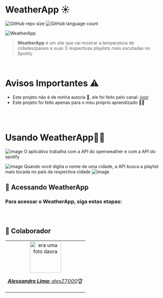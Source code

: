 <h1>WeatherApp ☀️</h1>

![GitHub repo size](https://img.shields.io/github/repo-size/alexZ7000/WeatherApp?style=for-the-badge)
![GitHub language count](https://img.shields.io/github/languages/count/alexZ7000/WeatherApp?style=for-the-badge)

<img src="https://github.com/alexZ7000/WeatherApp/assets/78627928/2256edf7-a3f7-4970-8553-4820f63cd6a8" alt="WeatherApp">
<br>

> <b>WeatherApp</b> é um site que vai mostrar a temperatura de cidades/paises e suas 3 respectivas playlists mais escutadas no Spotify<br>
>  
<br>

<h1> Avisos Importantes ⚠️</h1>
<ul>
    <li>Este projeto não é de minha autoria 🚫, ele foi feito pelo canal: <a href="https://www.youtube.com/watch?v=BsxGMdwFSPU"><i>ivojr</i></a></li>
    <li>Este projeto foi feito apenas para o meu próprio aprendizado ✍🏼</li>
</ul><br><br>


<h1>Usando WeatherApp🤳🏼</h1>

![image](https://github.com/alexZ7000/WeatherApp/assets/78627928/c357880b-cd6c-49a6-affa-410932ea354b)
O aplicativo trabalha com a API do openweather e com a API do spotify

![image](https://github.com/alexZ7000/WeatherApp/assets/78627928/8de29806-86ad-4b06-aa90-1cce484d0bce)
Quando você digita o nome de uma cidade, a API busca a playlist mais tocada no país da respectiva cidade
![image](https://github.com/alexZ7000/WeatherApp/assets/78627928/da74cfd1-9cf2-4909-a0e1-a53f76383a4a)


## 🚀 Acessando WeatherApp

<h3>Para acessar o <b>WeatherApp</b>, siga estas etapas:<h3><br>


## 🤝 Colaborador


<table>
  <tr>
    <td align="center">
      <a href="#">
        <img align="center" src="https://avatars.githubusercontent.com/u/78627928?v=4" width="100px;" alt="era uma foto daora"/><br>
        <sub>
          <p><b><i>Alessandro Lima:</i></b> <a href="https://github.com/alexZ7000"><i>alexZ7000</i></a>🏆</p>
        </sub>
      </a>
    </td>
</table>
